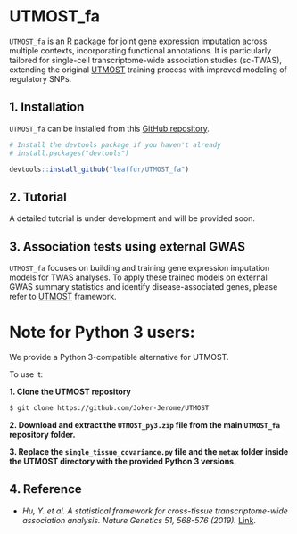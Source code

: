 # UTMOST_fa

`UTMOST_fa` is an R package for joint gene expression imputation across multiple contexts, incorporating functional annotations. It is particularly tailored for single-cell transcriptome-wide association studies (sc-TWAS), extending the original [UTMOST](https://github.com/yiminghu/CTIMP/tree/master) training process with improved modeling of regulatory SNPs.

## 1. Installation

`UTMOST_fa` can be installed from this [GitHub repository](https://github.com/leaffur/UTMOST_fa).

``` r
# Install the devtools package if you haven't already
# install.packages("devtools")

devtools::install_github("leaffur/UTMOST_fa")
```

## 2. Tutorial

A detailed tutorial is under development and will be provided soon.

## 3. Association tests using external GWAS

`UTMOST_fa` focuses on building and training gene expression imputation models for TWAS analyses. To apply these trained models on external GWAS summary statistics and identify disease-associated genes, please refer to [UTMOST](https://github.com/Joker-Jerome/UTMOST) framework.

# Note for Python 3 users:
We provide a Python 3-compatible alternative for UTMOST. 

To use it:

**1. Clone the UTMOST repository**
```bash
$ git clone https://github.com/Joker-Jerome/UTMOST
```

**2. Download and extract the `UTMOST_py3.zip` file from the main `UTMOST_fa` repository folder.**

**3. Replace the `single_tissue_covariance.py` file and the `metax` folder inside the UTMOST directory with the provided Python 3 versions.**

## 4. Reference

  - *Hu, Y. et al. A statistical framework for cross-tissue transcriptome-wide association analysis. Nature Genetics 51, 568-576 (2019).* [Link](https://www.nature.com/articles/s41588-019-0345-7).
